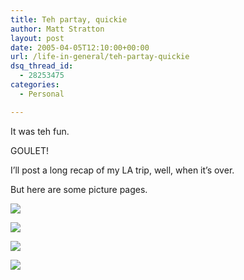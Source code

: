 ```yaml
---
title: Teh partay, quickie
author: Matt Stratton
layout: post
date: 2005-04-05T12:10:00+00:00
url: /life-in-general/teh-partay-quickie
dsq_thread_id:
  - 28253475
categories:
  - Personal

---
```

It was teh fun.

GOULET!

I&#8217;ll post a long recap of my LA trip, well, when it&#8217;s over.

But here are some picture pages.

![][1]

![][2]

![][3]

![][4]

 [1]: https://photos4.flickr.com/8401594_b5f8049c86.jpg
 [2]: https://photos4.flickr.com/8401849_a2a25cb0bd.jpg
 [3]: https://photos4.flickr.com/8401493_a8bae34472.jpg
 [4]: https://photos5.flickr.com/8401627_212e452d90.jpg